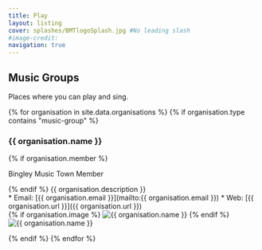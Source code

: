 ```yaml
---
title: Play
layout: listing
cover: splashes/BMTlogoSplash.jpg #No leading slash
#image-credit:
navigation: true
---
```


## Music Groups
Places where you can play and sing.

<div class="container logos">
{% for organisation in site.data.organisations %}
{% if organisation.type contains "music-group" %}

<div class="row"> 
<div class="column-8" markdown="1">
<h3>{{ organisation.name }}</h3>
{% if organisation.member %}
<div class="member-badge">
<p>Bingley Music Town Member</p>
</div>
{% endif %}
{{ organisation.description }}
<div class="org-contact" markdown="1">
* Email: [{{ organisation.email }}](mailto:{{ organisation.email }})
* Web: [{{ organisation.url }}]({{ organisation.url }})
</div>
</div>
<div class="column-4 organisation-image">
{% if organisation.image %}
<img src="{{ '/assets/images/organisations' | relative_url }}/{{ organisation.image }}" alt="{{ organisation.name }}" title="{{ organisation.name }}"  class="img-responsive" />
{% endif %}
<img src="{{ '/assets/images/logos' | relative_url }}/{{ organisation.logo }}" alt="{{ organisation.name }}" title="{{ organisation.name }}"  class="img-responsive" />

</div>

</div>

{% endif %}
{% endfor %}
</div>


